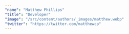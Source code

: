 ```yaml
---
"name": "Matthew Phillips"
"title": "Developer"
"image": "/src/content/authors/_images/matthew.webp"
"twitter": "https://twitter.com/matthewcp"
---
```

